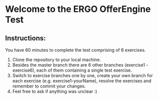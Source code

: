 # Welcome to the ERGO OfferEngine Test

## Instructions:

You have 60 minutes to complete the test comprising of 6 exercises.
<br>
1. Clone the repository to your local machine.
2. Besides the master branch there are 6 other branches (exercise1 - exercise6), each of them containing a single test exercise.
3. Switch to exercise branches one by one, create your own branch for each exercise (e.g. exercise1-yourName), resolve the exercises and remember to commit your changes.
4. Feel free to ask if anything was unclear :)
